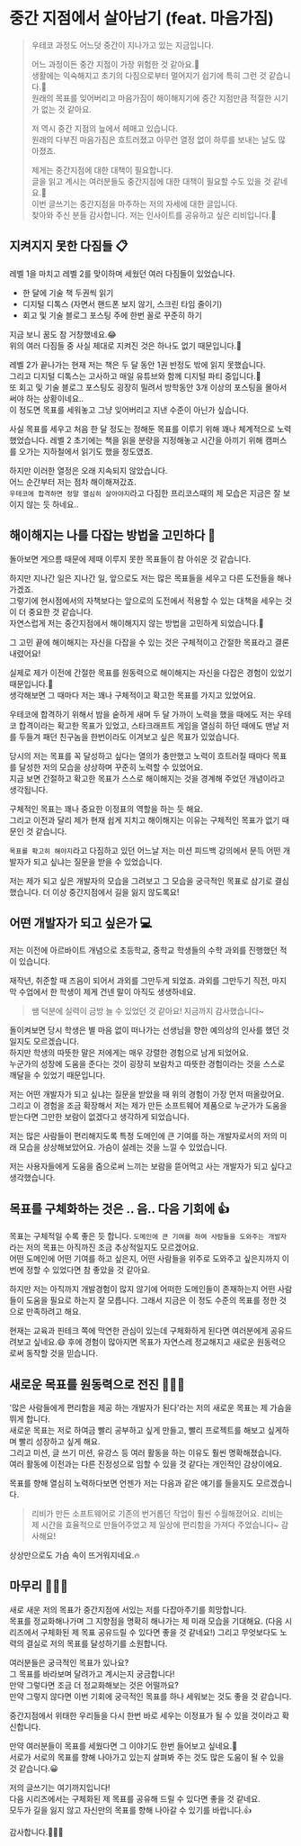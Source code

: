 # 중간 지점에서 살아남기 (feat. 마음가짐)


> 우테코 과정도 어느덧 중간이 지나가고 있는 지금입니다.
>
> 어느 과정이든 중간 지점이 가장 위험한 것 같아요.🤔  
> 생활에는 익숙해지고 초기의 다짐으로부터 멀어지기 쉽기에 특히 그런 것 같습니다.🥲  
> 원래의 목표를 잊어버리고 마음가짐이 해이해지기에 중간 지점만큼 적절한 시기가 없는 것 같아요.
>
> 저 역시 중간 지점의 늪에서 헤매고 있습니다.  
> 원래의 다부진 마음가짐은 흐트러졌고 아무런 열정 없이 하루를 보내는 날도 많아졌죠.
> 
> 제게는 중간지점에 대한 대책이 필요합니다.  
> 글을 읽고 계시는 여러분들도 중간지점에 대한 대책이 필요할 수도 있을 것 같네요.🤔  
> 이번 글쓰기는 중간지점을 마주하는 저의 자세에 대한 글입니다.  
> 찾아와 주신 분들 감사합니다. 저는 인사이트를 공유하고 싶은 리비입니다.🙌


## 지켜지지 못한 다짐들 📋
레벨 1을 마치고 레벨 2를 맞이하며 세웠던 여러 다짐들이 있었습니다.  

- 한 달에 기술 책 두권씩 읽기
- 디지털 디톡스 (자면서 핸드폰 보지 않기, 스크린 타임 줄이기)
- 회고 및 기술 블로그 포스팅 주에 한번 꼴로 꾸준히 하기

지금 보니 꿈도 참 거창했네요.😂  
위의 여러 다짐들 중 사실 제대로 지켜진 것은 하나도 없기 때문입니다.🥲  

레벨 2가 끝나가는 현재 저는 책은 두 달 동안 1권 반정도 밖에 읽지 못했습니다.  
그리고 디지털 디톡스는 고사하고 매일 유튜브와 함께 디지털 파티 중입니다.🎉   
또 회고 및 기술 블로그 포스팅도 굉장히 밀려서 방학동안 3개 이상의 포스팅을 몰아서 써야 하는 상황이네요..  
이 정도면 목표를 세워놓고 그냥 잊어버리고 지낸 수준이 아닌가 싶습니다.

사실 목표를 세우고 처음 한 달 정도는 정해둔 목표를 이루기 위해 꽤나 체계적으로 노력했었습니다.
레벨 2 초기에는 책을 읽을 분량을 지정해놓고 시간을 아끼기 위해 캠퍼스를 오가는 지하철에서 읽기도 했을 정도였죠.  

하지만 이러한 열정은 오래 지속되지 않았습니다.  
어느 순간부터 저는 점차 해이해져갔죠.  
`우테코에 합격하면 정말 열심히 살아야지`라고 다짐한 프리코스때의 제 모습은 지금은 잘 보이지 않는 듯 하네요..    


## 해이해지는 나를 다잡는 방법을 고민하다 🤔

돌아보면 게으름 때문에 제때 이루지 못한 목표들이 참 아쉬운 것 같습니다.  

하지만 지나간 일은 지나간 일, 앞으로도 저는 많은 목표들을 세우고 다른 도전들을 해나가겠죠.   
그렇기에 현시점에서의 자책보다는 앞으로의 도전에서 적용할 수 있는 대책을 세우는 것이 더 중요한 것 같습니다.  
자연스럽게 저는 중간지점에서 해이해지지 않는 방법을 고민하게 되었습니다.🤔  

그 고민 끝에 해이해지는 자신을 다잡을 수 있는 것은 구체적이고 간절한 목표라고 결론 내렸어요!

실제로 제가 이전에 간절한 목표를 원동력으로 해이해지는 자신을 다잡은 경험이 있었기 때문입니다.🤔  
생각해보면 그 때마다 저는 꽤나 구체적이고 확고한 목표를 가지고 있었어요.

우테코에 합격하기 위해서 밤을 숱하게 새며 두 달 가까이 노력을 했을 때에도 저는 우테코 합격이라는 확고한 목표가 있었고, 스타크래프트 게임을 열심히 하던 때에도 맨날 저를 두들겨 패던 친구놈을 한번이라도 이겨보고 싶은 목표가 있었습니다.

당시의 저는 목표를 꼭 달성하고 싶다는 열의가 충만했고 노력이 흐트러질 때마다 목표를 달성한 저의 모습을 상상하며 꾸준히 노력할 수 있었어요.  
지금 보면 간절하고 확고한 목표가 스스로 해이해지는 것을 경계해 주었던 개념이라고 생각됩니다.

구체적인 목표는 꽤나 중요한 이정표의 역할을 하는 듯 해요.   
그리고 이전과 달리 제가 현재 쉽게 지치고 해이해지는 이유는 구체적인 목표가 없기 때문인 것 같습니다.  

`목표를 확고히 해야지`라고 다짐하고 있던 어느날 저는 미션 피드백 강의에서 문득 어떤 개발자가 되고 싶냐는 질문을 받을 수 있었습니다.

저는 제가 되고 싶은 개발자의 모습을 그려보고 그 모습을 궁극적인 목표로 삼기로 결심했습니다.
더 이상 중간지점에서 길을 잃지 않도록요!

## 어떤 개발자가 되고 싶은가 💻

저는 이전에 아르바이트 개념으로 초등학교, 중학교 학생들의 수학 과외를 진행했던 적이 있습니다. 

재작년, 취준할 때 즈음이 되어서 과외를 그만두게 되었죠.
과외를 그만두기 직전, 마지막 수업에서 한 학생이 제게 건넨 말이 아직도 생생하네요.

> 쌤 덕분에 실력이 금방 늘 수 있었던 것 같아요! 지금까지 감사했습니다~

돌이켜보면 당시 학생은 별 마음 없이 떠나가는 선생님을 향한 예의상의 인사를 했던 것일지도 모르겠습니다.  
하지만 학생의 따뜻한 말은 저에게는 매우 강렬한 경험으로 남게 되었어요.    
누군가의 성장에 도움을 준다는 것이 굉장히 보람차고 따뜻한 경험이라는 것을 스스로 깨달을 수 있었기 때문입니다.  

저는 어떤 개발자가 되고 싶냐는 질문을 받았을 때 위의 경험이 가장 먼저 떠올랐어요.
그리고 이 경험을 조금 확장해서 저는 제가 만든 소프트웨어 제품으로 누군가가 도움을 받는다면 그만한 보람이 없겠다고 생각하게 되었습니다.

저는 많은 사람들이 편리해지도록 특정 도메인에 큰 기여를 하는 개발자로서의 저의 미래 모습을 상상해보았어요.
가슴이 설레는 것을 느낄 수 있었습니다.

저는 사용자들에게 도움을 줌으로써 느끼는 보람을 뜯어먹고 사는 개발자가 되고 싶다고 생각했습니다.

## 목표를 구체화하는 것은 .. 음.. 다음 기회에 👍

목표는 구체적일 수록 좋은 듯 합니다. 
`도메인에 큰 기여를 하여 사람들을 도와주는 개발자`라는 저의 목표는 아직까진 조금 추상적일지도 모르겠어요.  
어떤 도메인에 어떤 기여를 하고 싶은지, 어떤 사람들을 위주로 도와주고 싶은지까지 이번에 정할 수 있었다면 참 좋았을 것 같아요.

하지만 저는 아직까지 개발경험이 많지 않기에 어떠한 도메인들이 존재하는지 어떤 사람들이 도움을 필요로 하는지 잘 모릅니다.
그래서 지금은 이 정도 수준의 목표를 정한 것으로 만족하려고 해요.  

현재는 교육과 핀테크 쪽에 막연한 관심이 있는데 구체화하게 된다면 여러분에게 공유드려보고 싶네요.😄
후에 경험이 많아지면 목표가 자연스레 정교해지고 새로운 원동력으로써 동작할 것을 믿습니다.  

## 새로운 목표를 원동력으로 전진 🚶🏻‍➡️

'많은 사람들에게 편리함을 제공 하는 개발자가 된다'라는 저의 새로운 목표는 제 가슴을 뛰게 합니다.    
새로운 목표는 저로 하여금 빨리 공부하고 싶게 만들고, 빨리 프로젝트를 해보고 싶게하며 빨리 성장하고 싶게 해요.   
그리고 미션, 글 쓰기 미션, 유강스 등 여러 활동을 하는 이유도 훨씬 명확해졌습니다.   
여러 활동에 이전과는 다른 진정성으로 임할 수 있을 것 같다는 개인적인 감상이에요.   


목표를 향해 열심히 노력하다보면 언젠가 저는 다음과 같은 얘기를 들을지도 모르겠습니다.

> 리비가 만든 소프트웨어로 기존의 번거롭던 작업이 훨씬 수월해졌어요. 리비는 제 시간을 효율적으로 만들어주었고 제 일상에 편리함을 가져다 주었습니다~
> 감사해요!

상상만으로도 가슴 속이 뜨거워지네요.🔥



## 마무리 🙇🏻‍♂️
새로 새운 저의 목표가 중간지점에 서있는 저를 다잡아주기를 희망합니다.  
목표를 정교화해나가며 그 지향점을 명확히 해나가는 제 미래 모습을 기대해요. (다음 시리즈에서 구체화된 제 목표 공유드릴 수 있다면 좋을 것 같네요!)
그리고 무엇보다도 노력의 결실로 저의 목표를 달성하기를 소원합니다.  

여러분들은 궁극적인 목표가 있나요?  
그 목표를 바라보며 달려가고 계시는지 궁금합니다!  
만약 그렇다면 조금 더 정교화해보는 것은 어떨까요?  
만약 그렇지 않다면 이번 기회에 궁극적인 목표를 하나 세워보는 것도 좋을 것 같습니다.  

중간지점에서 위태한 우리들을 다시 한번 바로 세우는 이정표가 될 수 있을 것이라고 확신합니다.

만약 여러분들이 목표를 세웠다면 그 이야기도 한번 들어보고 싶네요.👊  
서로가 서로의 목표를 향해 나아가고 있는지 살펴봐 주는 것도 많은 도움이 될 수 있을 것 같습니다.😀  

저의 글쓰기는 여기까지입니다!  
다음 시리즈에서는 구체화된 제 목표를 공유해 드릴 수 있다면 좋을 것 같네요.  
모두가 길을 잃지 않고 자신만의 목표를 향해 나아갈 수 있기를 바랍니다.👍  

감사합니다.🙇🏻‍♂️
